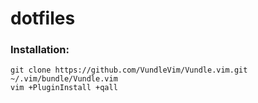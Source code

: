 # dotfiles


### Installation:

```
git clone https://github.com/VundleVim/Vundle.vim.git ~/.vim/bundle/Vundle.vim
vim +PluginInstall +qall
```
